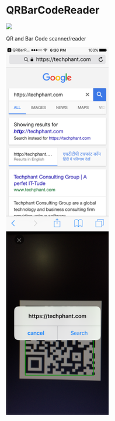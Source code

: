 # QRBarCodeReader

<img src="https://img.shields.io/badge/language-swift3.2-green.svg?style=flat">

QR and Bar Code scanner/reader

<img src="https://github.com/techphantcg/QRBarCodeReader/blob/master/IMG_4127.PNG" height="500">

<img src="https://github.com/techphantcg/QRBarCodeReader/blob/master/IMG_4128.PNG" height="500">


